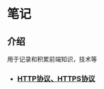 # 笔记
## 介绍
用于记录和积累前端知识，技术等

- ### [HTTP协议、HTTPS协议](https://github.com/Sanchez3/MyProject/issues/1)



